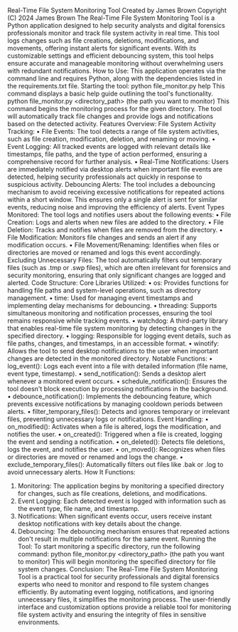 
Real-Time File System Monitoring Tool
Created by James Brown
Copyright (C) 2024 James Brown
The Real-Time File System Monitoring Tool is a Python application designed to help security analysts and digital forensics professionals monitor and track file system activity in real time. This tool logs changes such as file creations, deletions, modifications, and movements, offering instant alerts for significant events. With its customizable settings and efficient debouncing system, this tool helps ensure accurate and manageable monitoring without overwhelming users with redundant notifications.
How to Use:
This application operates via the command line and requires Python, along with the dependencies listed in the requirements.txt file. 
Starting the tool:
python file_monitor.py help
This command displays a basic help guide outlining the tool's functionality.
python file_monitor.py <directory_path> (the path you want to monitor)
This command begins the monitoring process for the given directory. The tool will automatically track file changes and provide logs and notifications based on the detected activity.
Features Overview:
File System Activity Tracking:
•	File Events: The tool detects a range of file system activities, such as file creation, modification, deletion, and renaming or moving.
•	Event Logging: All tracked events are logged with relevant details like timestamps, file paths, and the type of action performed, ensuring a comprehensive record for further analysis.
•	Real-Time Notifications: Users are immediately notified via desktop alerts when important file events are detected, helping security professionals act quickly in response to suspicious activity.
Debouncing Alerts:
The tool includes a debouncing mechanism to avoid receiving excessive notifications for repeated actions within a short window. This ensures only a single alert is sent for similar events, reducing noise and improving the efficiency of alerts.
Event Types Monitored:
The tool logs and notifies users about the following events:
•	File Creation: Logs and alerts when new files are added to the directory.
•	File Deletion: Tracks and notifies when files are removed from the directory.
•	File Modification: Monitors file changes and sends an alert if any modification occurs.
•	File Movement/Renaming: Identifies when files or directories are moved or renamed and logs this event accordingly.
Excluding Unnecessary Files:
The tool automatically filters out temporary files (such as .tmp or .swp files), which are often irrelevant for forensics and security monitoring, ensuring that only significant changes are logged and alerted.
Code Structure:
Core Libraries Utilized:
•	os: Provides functions for handling file paths and system-level operations, such as directory management.
•	time: Used for managing event timestamps and implementing delay mechanisms for debouncing.
•	threading: Supports simultaneous monitoring and notification processes, ensuring the tool remains responsive while tracking events.
•	watchdog: A third-party library that enables real-time file system monitoring by detecting changes in the specified directory.
•	logging: Responsible for logging event details, such as file paths, changes, and timestamps, in an accessible format.
•	winotify: Allows the tool to send desktop notifications to the user when important changes are detected in the monitored directory.
Notable Functions:
•	log_event(): Logs each event into a file with detailed information (file name, event type, timestamp).
•	send_notification(): Sends a desktop alert whenever a monitored event occurs.
•	schedule_notification(): Ensures the tool doesn't block execution by processing notifications in the background.
•	debounce_notification(): Implements the debouncing feature, which prevents excessive notifications by managing cooldown periods between alerts.
•	filter_temporary_files(): Detects and ignores temporary or irrelevant files, preventing unnecessary logs or notifications.
Event Handling:
•	on_modified(): Activates when a file is altered, logs the modification, and notifies the user.
•	on_created(): Triggered when a file is created, logging the event and sending a notification.
•	on_deleted(): Detects file deletions, logs the event, and notifies the user.
•	on_moved(): Recognizes when files or directories are moved or renamed and logs the change.
•	exclude_temporary_files(): Automatically filters out files like .bak or .log to avoid unnecessary alerts.
How It Functions:
1.	Monitoring: The application begins by monitoring a specified directory for changes, such as file creations, deletions, and modifications.
2.	Event Logging: Each detected event is logged with information such as the event type, file name, and timestamp.
3.	Notifications: When significant events occur, users receive instant desktop notifications with key details about the change.
4.	Debouncing: The debouncing mechanism ensures that repeated actions don't result in multiple notifications for the same event.
Running the Tool:
To start monitoring a specific directory, run the following command:
python file_monitor.py <directory_path> (the path you want to monitor)
This will begin monitoring the specified directory for file system changes.
Conclusion:
The Real-Time File System Monitoring Tool is a practical tool for security professionals and digital forensics experts who need to monitor and respond to file system changes efficiently. By automating event logging, notifications, and ignoring unnecessary files, it simplifies the monitoring process. The user-friendly interface and customization options provide a reliable tool for monitoring file system activity and ensuring the integrity of files in sensitive environments.

